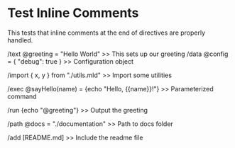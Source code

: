 # Test Inline Comments

This tests that inline comments at the end of directives are properly handled.

/text @greeting = "Hello World" >> This sets up our greeting
/data @config = { "debug": true } >> Configuration object

/import { x, y } from "./utils.mld" >> Import some utilities

/exec @sayHello(name) = {echo "Hello, {{name}}!"} >> Parameterized command

/run {echo "@greeting"} >> Output the greeting

/path @docs = "./documentation" >> Path to docs folder

/add [README.md] >> Include the readme file